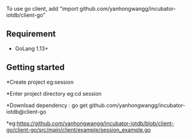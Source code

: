 <!--

    Licensed to the Apache Software Foundation (ASF) under one
    or more contributor license agreements.  See the NOTICE file
    distributed with this work for additional information
    regarding copyright ownership.  The ASF licenses this file
    to you under the Apache License, Version 2.0 (the
    "License"); you may not use this file except in compliance
    with the License.  You may obtain a copy of the License at

        http://www.apache.org/licenses/LICENSE-2.0

    Unless required by applicable law or agreed to in writing,
    software distributed under the License is distributed on an
    "AS IS" BASIS, WITHOUT WARRANTIES OR CONDITIONS OF ANY
    KIND, either express or implied.  See the License for the
    specific language governing permissions and limitations
    under the License.

-->

To use go client, add "import github.com/yanhongwangg/incubator-iotdb/client-go" 

## Requirement
* GoLang 1.13+

## Getting started
*Create project eg:session

*Enter project directory eg:cd session

*Download dependency : go get github.com/yanhongwangg/incubator-iotdb@client-go

*eg:https://github.com/yanhongwangg/incubator-iotdb/blob/client-go/client-go/src/main/client/example/session_example.go


